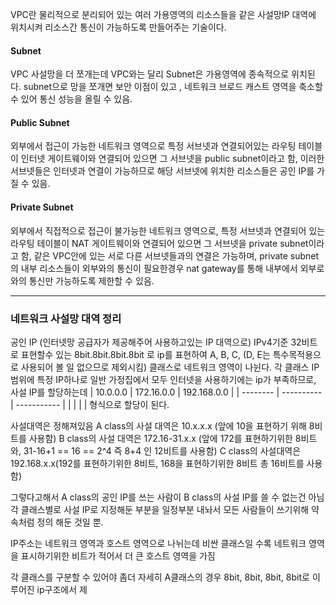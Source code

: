 
VPC란 물리적으로 분리되어 있는 여러 가용영역의 리소스들을 같은 사설망IP 대역에 위치시켜 리소스간 통신이 가능하도록 만들어주는 기술이다. 

#### Subnet
VPC 사설망을 더 쪼개는데 VPC와는 달리 Subnet은 가용영역에 종속적으로 위치된다.
subnet으로 망을 쪼개면 보안 이점이 있고 , 네트워크 브로드 캐스트 영역을 축소할 수 있어 통신 성능을 올릴 수 있음.

#### Public Subnet
외부에서 접근이 가능한 네트워크 영역으로 특정 서브넷과 연결되어있는 라우팅 테이블이 인터넷 게이트웨이와 연결되어 있으면 그 서브넷을 public subnet이라고 함, 이러한 서브넷들은 인터넷과 연결이 가능하므로 해당 서브넷에 위치한 리소스들은 공인 IP를 가질 수 있음.

#### Private Subnet
외부에서 직접적으로 접근이 불가능한 네트워크 영역으로,  특정 서브넷과 연결되어 있는 라우팅 테이블이 NAT 게이트웨이와 연결되어 있으면 그 서브넷을 private subnet이라고 함, 같은 VPC안에 있는 서로 다른 서브넷들과의 연결은 가능하며, private subnet의 내부 리소스들이 외부와의 통신이 필요한경우 nat gateway를 통해 내부에서 외부로와의 통신만 가능하도록 제한할 수 있음.


----
### 네트워크 사설망 대역 정리

공인 IP (인터넷망 공급자가 제공해주어 사용하고있는 IP 대역으로)
IPv4기준 32비트로 표현할수 있는 8bit.8bit.8bit.8bit 로 ip를 표현하여 
A, B, C, (D, E는 특수목적용으로 사용되어 볼 일 없으므로 제외시킴) 클래스로 네트워크 영역이 나뉜다. 
각 클래스 IP범위에 특정 IP하나로 일반 가정집에서 모두 인터넷을 사용하기에는 ip가 부족하므로,  사설 IP를 할당하는데 
| 10.0.0.0 | 172.16.0.0 | 192.168.0.0 |
| -------- | ---------- | ----------- |
|          |            |             |
형식으로 할당이 된다.

사설대역은 정해져있음 A class의 사설 대역은 10.x.x.x (앞에 10을 표현하기 위해 8비트를 사용함)
B class의 사설 대역은 172.16-31.x.x (앞에 172를 표현하기위한 8비트와, 31-16+1 == 16 == 2^4 즉 8+4 인 12비트를 사용함)
C class의 사설대역은 192.168.x.x(192를 표현하기위한 8비트, 168을 표현하기위한 8비트 총 16비트를 사용함)

그렇다고해서 A class의 공인 IP를 쓰는 사람이 B class의 사설 IP를 쓸 수 없는건 아님 각  클래스별로 사설 IP로 지정해둔 부분을 일정부분 내놔서 모든 사람들이 쓰기위해 약속처럼 정의 해둔 것일 뿐.


IP주소는 네트워크 영역과 호스트 영역으로 나뉘는데 비싼 클래스일 수록 네트워크 영역을 표시하기위한 비트가 적어서 더 큰 호스트 영역을 가짐

각 클래스를 구분할 수 있어야 
좀더 자세히 
A클래스의 경우 8bit, 8bit, 8bit, 8bit로 이루어진 ip구조에서 제